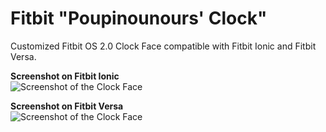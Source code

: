 # Fitbit "Poupinounours' Clock"
Customized Fitbit OS 2.0 Clock Face compatible with Fitbit Ionic and Fitbit Versa.

**Screenshot on Fitbit Ionic**<br>
![Screenshot of the Clock Face](https://github.com/fxmauricard/fitbit-poupinounours-clock/blob/master/Poupinounours-Clock-screenshot-Ionic.png)

**Screenshot on Fitbit Versa**<br>
![Screenshot of the Clock Face](https://github.com/fxmauricard/fitbit-poupinounours-clock/blob/master/Poupinounours-Clock-screenshot-Versa.png)
